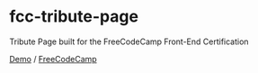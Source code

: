 # fcc-tribute-page
Tribute Page built for the FreeCodeCamp Front-End Certification

[Demo](http://leocadio94.github.io/fcc-tribute-page) / [FreeCodeCamp](https://www.freecodecamp.com/leocadio94)
